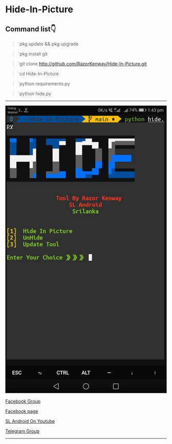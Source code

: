 # Hide-In-Picture

## Command list👇

>`pkg update && pkg upgrade

>`pkg install git

>`git clone http://github.com/RazorKenway/Hide-In-Picture.git

>`cd Hide-In-Picture

>`python requirements.py

>`python hide.py







<hr colour="Red" size="15">

<img src="Hide-In-Picture.png" size ="15">

<br>



<a href="https://www.facebook.com/groups/277920623081269/?ref=share">Facebook Group </a>

<a href="https://www.facebook.com/SLAndroidD/">Facebook page </a>

<a href="https://www.youtube.com/c/SLAndroid"> SL Android On Youtube  </a>

<a href="https://t.me/joinchat/MaJux1c8gdMW2GSqCpEBxQ"> Telegram Group </a>

<hr colour="Red" size="10">


